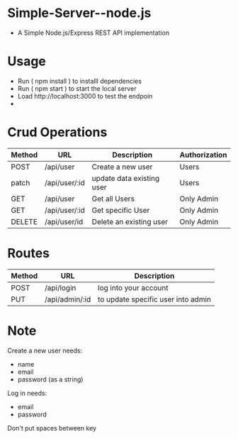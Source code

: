 # Simple-Server--node.js
- A Simple Node.js/Express REST API implementation


# Usage
- Run ( npm install ) to installl dependencies 
- Run ( npm  start )  to start the local server
- Load http://localhost:3000 to test the endpoin 
- 
# Crud Operations
| Method |      URL      |         Description          |     Authorization    |
| ------ | ------------- | ---------------------------- | -------------------- |
| POST   |/api/user      | Create a new user            |  Users               |
| patch  | /api/user/:id      | update data existing user    |  Users          |
| GET    | /api/user     | Get all Users                |  Only Admin          |
| GET    | /api/user/:id | Get specific  User         |  Only Admin            |
| DELETE | /api/user/id  | Delete an existing user      |  Only Admin          |

# Routes
| Method |      URL       |         Description                |  
| ------ | -------------- | ---------------------------------- | 
| POST   | /api/login     | log into your account              |           
| PUT    | /api/admin/:id | to update specific user into admin |


# Note
Create a new user needs:
- name
- email
- password (as a string)

Log in needs:
- email
- password

 Don't put spaces between key
